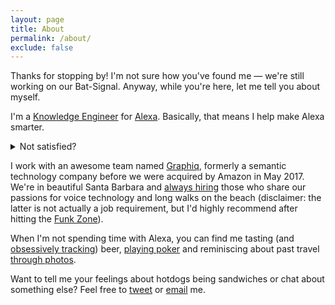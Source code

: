```yaml
---
layout: page
title: About
permalink: /about/
exclude: false
---
```

Thanks for stopping by! I'm not sure how you've found me — we're still working on our Bat-Signal. Anyway, while you're here, let me tell you about myself.

I'm a [Knowledge Engineer](https://en.wikipedia.org/wiki/Knowledge_engineer) for [Alexa](https://en.wikipedia.org/wiki/Amazon_Alexa). Basically, that means I help make Alexa smarter. <details><summary>Not satisfied?</summary>
> We develop knowledge products end-to-end, from understanding customer needs and managing product categories to transforming data, developing ontologies, and designing multimodal experiences. Still confused? I don't blame you... Well, you know the age-old question: [Is a hotdog a sandwich?](http://matthematics.com/sandwiches-and-the-ontology-of-definitions/) It's like that, except doing it for everything that has ever existed (well, most things are easier to model, but [vagueness](https://en.wikipedia.org/wiki/Vagueness#mw-content-text:~:text=The%20disagreement%20over%20whether%20a%20hotdog%20is%20a%20sandwich%20suggests%20that%20%E2%80%9Csandwich%E2%80%9D%20is%20vague.) is more fun) and building a knowledge graph to connect these concepts. We can then access this structured information to design answers in a voice-user interface or let the system naturally generate language itself.</details>

I work with an awesome team named [Graphiq](https://en.wikipedia.org/wiki/Graphiq), formerly a semantic technology company before we were acquired by Amazon in May 2017. We're in beautiful Santa Barbara and [always hiring](https://www.amazon.jobs/en/locations/sba-california) those who share our passions for voice technology and long walks on the beach (disclaimer: the latter is not actually a job requirement, but I'd highly recommend after hitting the [Funk Zone](https://www.funkzone.net/map-of-the-zone)).

When I'm not spending time with Alexa, you can find me tasting (and [obsessively tracking](https://untappd.com/user/sbbaker)) beer, [playing poker](https://www.wsop.com/players/profile/?playerid=233904) and reminiscing about past travel [through photos](https://vsco.co/spencerbaker/gallery).

Want to tell me your feelings about hotdogs being sandwiches or chat about something else? Feel free to [tweet](https://twitter.com/spencerbakes) or [email](mailto:spencerbenjaminbaker@gmail.com) me.
